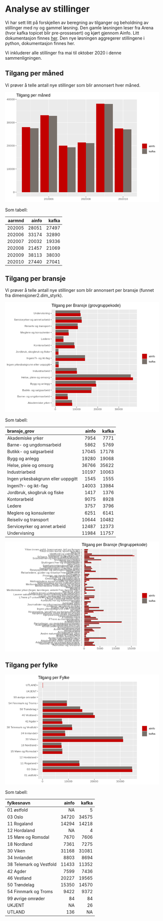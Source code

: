 Analyse av stillinger
================

Vi har sett litt på forskjellen av beregning av tilganger og beholdning
av stillinger med ny og gammel løsning. Den gamle løsningen leser fra
Arena (hvor kafka topicet blir pre-prossesert) og kjørt gjennom Ainfo.
Litt dokumentasjon finnes
[her](https://confluence.adeo.no/pages/viewpage.action?pageId=366840526).
Den nye løsningen aggregerer stillingene i python, dokumentasjon finnes
her.

Vi inkluderer alle stillinger fra mai til oktober 2020 i denne
sammenligningen.

## Tilgang per måned

Vi prøver å telle antall nye stillinger som blir annonsert hver måned.

![](analyse_av_stillinger_files/figure-gfm/unnamed-chunk-1-1.png)<!-- -->

Som tabell:

| aarmnd | ainfo | kafka |
| -----: | ----: | ----: |
| 202005 | 28051 | 27497 |
| 202006 | 33174 | 32890 |
| 202007 | 20032 | 19336 |
| 202008 | 21457 | 21069 |
| 202009 | 38113 | 38030 |
| 202010 | 27440 | 27041 |

## Tilgang per bransje

Vi prøver å telle antall nye stillinger som blir annonsert per bransje
(funnet fra dimensjoner2.dim\_styrk).

![](analyse_av_stillinger_files/figure-gfm/unnamed-chunk-3-1.png)<!-- -->

Som tabell:

| bransje\_grov                      | ainfo | kafka |
| :--------------------------------- | ----: | ----: |
| Akademiske yrker                   |  7954 |  7771 |
| Barne- og ungdomsarbeid            |  5862 |  5769 |
| Butikk- og salgsarbeid             | 17045 | 17178 |
| Bygg og anlegg                     | 19280 | 19068 |
| Helse, pleie og omsorg             | 36766 | 35622 |
| Industriarbeid                     | 10197 | 10063 |
| Ingen yrkesbakgrunn eller uoppgitt |  1545 |  1555 |
| Ingeni?r- og ikt-fag               | 14003 | 13984 |
| Jordbruk, skogbruk og fiske        |  1417 |  1376 |
| Kontorarbeid                       |  9075 |  8928 |
| Ledere                             |  3757 |  3796 |
| Meglere og konsulenter             |  6251 |  6141 |
| Reiseliv og transport              | 10644 | 10482 |
| Serviceyrker og annet arbeid       | 12487 | 12373 |
| Undervisning                       | 11984 | 11757 |

![](analyse_av_stillinger_files/figure-gfm/unnamed-chunk-5-1.png)<!-- -->

## Tilgang per fylke

![](analyse_av_stillinger_files/figure-gfm/unnamed-chunk-6-1.png)<!-- -->

Som tabell:

| fylkesnavn              | ainfo | kafka |
| :---------------------- | ----: | ----: |
| 01 østfold              |    NA |     5 |
| 03 Oslo                 | 34720 | 34575 |
| 11 Rogaland             | 14294 | 14218 |
| 12 Hordaland            |    NA |     4 |
| 15 Møre og Romsdal      |  7670 |  7606 |
| 18 Nordland             |  7361 |  7275 |
| 30 Viken                | 31168 | 31081 |
| 34 Innlandet            |  8803 |  8694 |
| 38 Telemark og Vestfold | 11433 | 11352 |
| 42 Agder                |  7599 |  7436 |
| 46 Vestland             | 20227 | 19565 |
| 50 Trøndelag            | 15350 | 14570 |
| 54 Finnmark og Troms    |  9422 |  9372 |
| 99 øvrige omrøder       |    84 |    84 |
| UKJENT                  |    NA |    26 |
| UTLAND                  |   136 |    NA |
